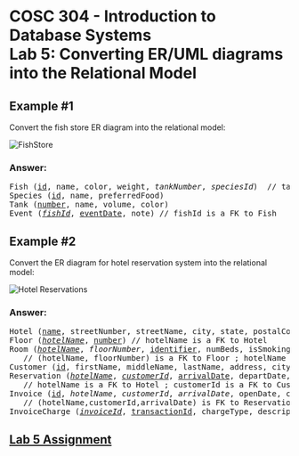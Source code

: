 # COSC 304 - Introduction to Database Systems<br>Lab 5: Converting ER/UML diagrams into the Relational Model

## Example #1

Convert the fish store ER diagram into the relational model:

![FishStore](img/FishStore.png)

### Answer:

<pre>
Fish (<u>id</u>, name, color, weight, <i>tankNumber</i>, <i>speciesId</i>)  // tankNumber is a FK to Tank, speciesId is a FK to Species
Species (<u>id</u>, name, preferredFood)
Tank (<u>number</u>, name, volume, color)
Event (<i><u>fishId</u></i>, <u>eventDate</u>, note) // fishId is a FK to Fish
</pre>

## Example #2

Convert the ER diagram for hotel reservation system into the relational model:

![Hotel Reservations](img/HotelReservationSystem.png)

### Answer:

<pre>
Hotel (<u>name</u>, streetNumber, streetName, city, state, postalCode, webAddress, phoneNumber)
Floor (<i><u>hotelName</u></i>, <u>number</u>) // hotelName is a FK to Hotel
Room (<i><u>hotelName</u></i>, <i>floorNumber</i>, <u>identifier</u>, numBeds, isSmokingRoom) 
   // (hotelName, floorNumber) is a FK to Floor ; hotelName is a FK to Hotel
Customer (<u>id</u>, firstName, middleName, lastName, address, city, state, country, postalCode, homePhoneNumber, workPhoneNumber, cellPhoneNumber, emailAddress)
Reservation (<i><u>hotelName</u></i>, <i><u>customerId</u></i>, <u>arrivalDate</u>, departDate, smokingRoom, numBeds, highOrLowFloor, creditCardType, creditCardNum, creditCardExpiry, <i>roomIdentifier</i>)
   // hotelName is a FK to Hotel ; customerId is a FK to Customer ; (hotelName, roomIdentifier) is a FK to Room
Invoice (<u>id</u>, <i>hotelName</i>, <i>customerId</i>, <i>arrivalDate</i>, openDate, closeDate, totalBalance) 
   // (hotelName,customerId,arrivalDate) is FK to Reservation
InvoiceCharge (<i><u>invoiceId</u></i>, <u>transactionId</u>, chargeType, description, amount) // InvoiceId is a FK to Invoice
</pre>

## [Lab 5 Assignment](assign/)
